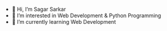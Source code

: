 - 👋 Hi, I’m Sagar Sarkar
- 👀 I’m interested in Web Development & Python Programming
- 🌱 I’m currently learning Web Development

<!---
786Ssarkar/786Ssarkar is a ✨ special ✨ repository because its `README.md` (this file) appears on your GitHub profile.
You can click the Preview link to take a look at your changes.
--->
